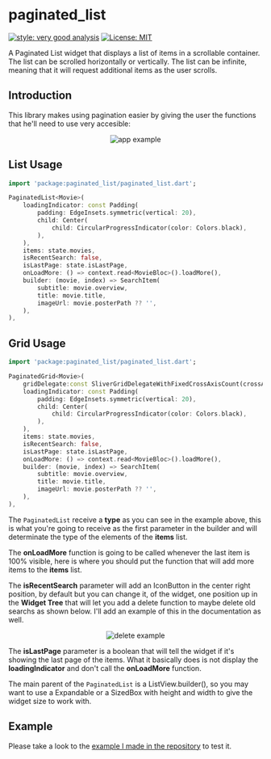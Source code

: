 # paginated_list

[![style: very good analysis][very_good_analysis_badge]][very_good_analysis_link]
[![License: MIT][license_badge]][license_link]

A Paginated List widget that displays a list of items in a scrollable container. The list can be scrolled horizontally or vertically. The list can be infinite, meaning that it will request additional items as the user scrolls.

## Introduction

This library makes using pagination easier by giving the user the functions  that he'll need to use very accesible:

<div align="center">

![app example](https://media0.giphy.com/media/xlB7llIT0g76jaOlQ5/giphy.gif?cid=790b7611447c0f905c0babebd5cd6e33597c380c65f9d100&rid=giphy.gif&ct=g)  
</div>

## List Usage
```dart
import 'package:paginated_list/paginated_list.dart';
```
```dart
PaginatedList<Movie>(
    loadingIndicator: const Padding(
        padding: EdgeInsets.symmetric(vertical: 20),
        child: Center(
            child: CircularProgressIndicator(color: Colors.black),
        ),
    ),
    items: state.movies,
    isRecentSearch: false,
    isLastPage: state.isLastPage,
    onLoadMore: () => context.read<MovieBloc>().loadMore(),
    builder: (movie, index) => SearchItem(
        subtitle: movie.overview,
        title: movie.title,
        imageUrl: movie.posterPath ?? '',
    ),
),
```

## Grid Usage
```dart
import 'package:paginated_list/paginated_list.dart';
```
```dart
PaginatedGrid<Movie>(
    gridDelegate:const SliverGridDelegateWithFixedCrossAxisCount(crossAxisCount: 2),
    loadingIndicator: const Padding(
        padding: EdgeInsets.symmetric(vertical: 20),
        child: Center(
            child: CircularProgressIndicator(color: Colors.black),
        ),
    ),
    items: state.movies,
    isRecentSearch: false,
    isLastPage: state.isLastPage,
    onLoadMore: () => context.read<MovieBloc>().loadMore(),
    builder: (movie, index) => SearchItem(
        subtitle: movie.overview,
        title: movie.title,
        imageUrl: movie.posterPath ?? '',
    ),
),
```
The `PaginatedList` receive a **type** as you can see in the example above, this is what you're going to receive as the first parameter in the builder and will determinate the type of the elements of the **items** list. 

The **onLoadMore** function is going to be called whenever the last item is 100% visible, here is where you should put the function that will add more items to the **items** list.

The **isRecentSearch** parameter will add an IconButton in the center right position, by default but you can change it, of the widget, one position up in the **Widget Tree** that will let you add a delete function to maybe delete old searchs as shown below. I'll add an example of this in the documentation as well.


<div align="center">

![delete example](https://media4.giphy.com/media/UeRRHfen0P7b8pbFGA/giphy.gif?cid=790b76116629751d132015f39b08dd4397322d0b5dc2494e&rid=giphy.gif&ct=g)  
</div>

The **isLastPage** parameter is a boolean that will tell the widget if it's showing the last page of the items. What it basically does is not display the **loadingIndicator** and don't call the **onLoadMore** function.

The main parent of the `PaginatedList` is a ListView.builder(), so you may want to use a Expandable or a SizedBox with height and width to give the widget size to work with.

## Example

Please take a look to the [example I made in the repository](https://github.com/NazarenoCavazzon/flutter_paginated_list/tree/main/example) to test it.


[license_badge]: https://img.shields.io/badge/license-MIT-blue.svg
[license_link]: https://opensource.org/licenses/MIT
[very_good_analysis_badge]: https://img.shields.io/badge/style-very_good_analysis-B22C89.svg
[very_good_analysis_link]: https://pub.dev/packages/very_good_analysis
